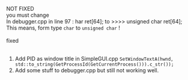 NOT FIXED <br />
you must change<br />
In debugger.cpp in line 97 : har ret[64]; to >>>> unsigned char ret[64]; <br />
This means, form type ```char``` to ```unsigned char``` !
<br /><br />
fixed
<br /><br />
1. Add PID as window title in SimpleGUI.cpp ```SetWindowTextA(hwnd, std::to_string(GetProcessId(GetCurrentProcess())).c_str());``` <br >
2. Add some stuff to debugger.cpp but still not working well.
